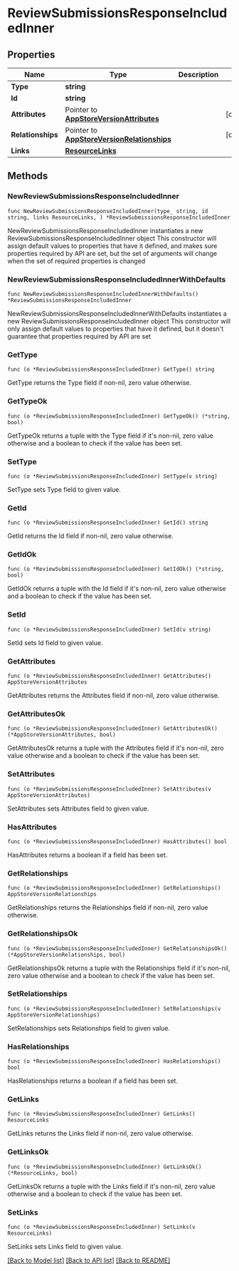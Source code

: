 # ReviewSubmissionsResponseIncludedInner

## Properties

Name | Type | Description | Notes
------------ | ------------- | ------------- | -------------
**Type** | **string** |  | 
**Id** | **string** |  | 
**Attributes** | Pointer to [**AppStoreVersionAttributes**](AppStoreVersionAttributes.md) |  | [optional] 
**Relationships** | Pointer to [**AppStoreVersionRelationships**](AppStoreVersionRelationships.md) |  | [optional] 
**Links** | [**ResourceLinks**](ResourceLinks.md) |  | 

## Methods

### NewReviewSubmissionsResponseIncludedInner

`func NewReviewSubmissionsResponseIncludedInner(type_ string, id string, links ResourceLinks, ) *ReviewSubmissionsResponseIncludedInner`

NewReviewSubmissionsResponseIncludedInner instantiates a new ReviewSubmissionsResponseIncludedInner object
This constructor will assign default values to properties that have it defined,
and makes sure properties required by API are set, but the set of arguments
will change when the set of required properties is changed

### NewReviewSubmissionsResponseIncludedInnerWithDefaults

`func NewReviewSubmissionsResponseIncludedInnerWithDefaults() *ReviewSubmissionsResponseIncludedInner`

NewReviewSubmissionsResponseIncludedInnerWithDefaults instantiates a new ReviewSubmissionsResponseIncludedInner object
This constructor will only assign default values to properties that have it defined,
but it doesn't guarantee that properties required by API are set

### GetType

`func (o *ReviewSubmissionsResponseIncludedInner) GetType() string`

GetType returns the Type field if non-nil, zero value otherwise.

### GetTypeOk

`func (o *ReviewSubmissionsResponseIncludedInner) GetTypeOk() (*string, bool)`

GetTypeOk returns a tuple with the Type field if it's non-nil, zero value otherwise
and a boolean to check if the value has been set.

### SetType

`func (o *ReviewSubmissionsResponseIncludedInner) SetType(v string)`

SetType sets Type field to given value.


### GetId

`func (o *ReviewSubmissionsResponseIncludedInner) GetId() string`

GetId returns the Id field if non-nil, zero value otherwise.

### GetIdOk

`func (o *ReviewSubmissionsResponseIncludedInner) GetIdOk() (*string, bool)`

GetIdOk returns a tuple with the Id field if it's non-nil, zero value otherwise
and a boolean to check if the value has been set.

### SetId

`func (o *ReviewSubmissionsResponseIncludedInner) SetId(v string)`

SetId sets Id field to given value.


### GetAttributes

`func (o *ReviewSubmissionsResponseIncludedInner) GetAttributes() AppStoreVersionAttributes`

GetAttributes returns the Attributes field if non-nil, zero value otherwise.

### GetAttributesOk

`func (o *ReviewSubmissionsResponseIncludedInner) GetAttributesOk() (*AppStoreVersionAttributes, bool)`

GetAttributesOk returns a tuple with the Attributes field if it's non-nil, zero value otherwise
and a boolean to check if the value has been set.

### SetAttributes

`func (o *ReviewSubmissionsResponseIncludedInner) SetAttributes(v AppStoreVersionAttributes)`

SetAttributes sets Attributes field to given value.

### HasAttributes

`func (o *ReviewSubmissionsResponseIncludedInner) HasAttributes() bool`

HasAttributes returns a boolean if a field has been set.

### GetRelationships

`func (o *ReviewSubmissionsResponseIncludedInner) GetRelationships() AppStoreVersionRelationships`

GetRelationships returns the Relationships field if non-nil, zero value otherwise.

### GetRelationshipsOk

`func (o *ReviewSubmissionsResponseIncludedInner) GetRelationshipsOk() (*AppStoreVersionRelationships, bool)`

GetRelationshipsOk returns a tuple with the Relationships field if it's non-nil, zero value otherwise
and a boolean to check if the value has been set.

### SetRelationships

`func (o *ReviewSubmissionsResponseIncludedInner) SetRelationships(v AppStoreVersionRelationships)`

SetRelationships sets Relationships field to given value.

### HasRelationships

`func (o *ReviewSubmissionsResponseIncludedInner) HasRelationships() bool`

HasRelationships returns a boolean if a field has been set.

### GetLinks

`func (o *ReviewSubmissionsResponseIncludedInner) GetLinks() ResourceLinks`

GetLinks returns the Links field if non-nil, zero value otherwise.

### GetLinksOk

`func (o *ReviewSubmissionsResponseIncludedInner) GetLinksOk() (*ResourceLinks, bool)`

GetLinksOk returns a tuple with the Links field if it's non-nil, zero value otherwise
and a boolean to check if the value has been set.

### SetLinks

`func (o *ReviewSubmissionsResponseIncludedInner) SetLinks(v ResourceLinks)`

SetLinks sets Links field to given value.



[[Back to Model list]](../README.md#documentation-for-models) [[Back to API list]](../README.md#documentation-for-api-endpoints) [[Back to README]](../README.md)


